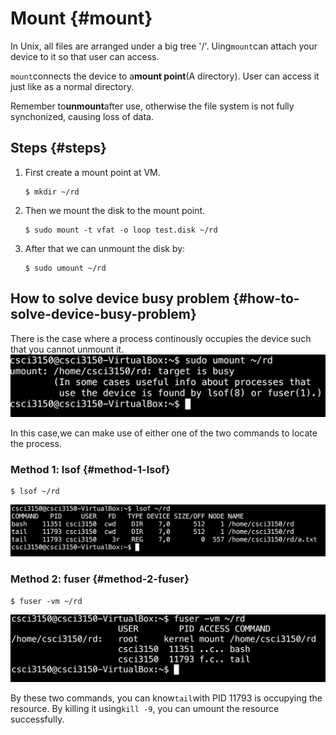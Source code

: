 # Mount {#mount}

In Unix, all files are arranged under a big tree '/'. Uing`mount`can attach your device to it so that user can access.

`mount`connects the device to a**mount point**\(A directory\). User can access it just like as a normal directory.

Remember to**unmount**after use, otherwise the file system is not fully synchonized, causing loss of data.

## Steps {#steps}

1. First create a mount point at VM.

   ```
   $ mkdir ~/rd

   ```

2. Then we mount the disk to the mount point.

   ```
   $ sudo mount -t vfat -o loop test.disk ~/rd

   ```

3. After that we can unmount the disk by:

   ```
   $ sudo umount ~/rd

   ```

## How to solve device busy problem {#how-to-solve-device-busy-problem}

There is the case where a process continously occupies the device such that you cannot unmount it.![](assets/umount_failed.png)

In this case,we can make use of either one of the two commands to locate the process.

### Method 1: lsof {#method-1-lsof}

```
$ lsof ~/rd

```

![](assets/lsof.png)

### Method 2: fuser {#method-2-fuser}

```
$ fuser -vm ~/rd

```

![](assets/fuser.png)

By these two commands, you can know`tail`with PID 11793 is occupying the resource. By killing it using`kill -9`, you can umount the resource successfully.

